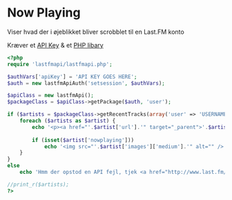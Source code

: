 # Now Playing
Viser hvad der i øjeblikket bliver scrobblet til en Last.FM konto

Kræver et [API Key](http://www.last.fm/api/account/create) & et [PHP libary](https://github.com/matto1990/PHP-Last.fm-API)

```php
<?php
require 'lastfmapi/lastfmapi.php';

$authVars['apiKey'] = 'API KEY GOES HERE';
$auth = new lastfmApiAuth('setsession', $authVars);

$apiClass = new lastfmApi();
$packageClass = $apiClass->getPackage($auth, 'user');

if ($artists = $packageClass->getRecentTracks(array('user' => 'USERNAME GOES HERE', 'limit' => 2))) {
	foreach ($artists as $artist) {
		echo '<p><a href="'.$artist['url'].'" target="_parent">'.$artist['artist']['name'].' - '.$artist['name'].' - '.$artist['album']['name'].'</a></p>';
		
		if (isset($artist['nowplaying']))
			echo '<img src="'.$artist['images']['medium'].'" alt="" />';
	}
}
else
	echo 'Hmm der opstod en API fejl, tjek <a href="http://www.last.fm/api/errorcodes">Last.FM API</a> for flere detaljer om problemet. Fejlkode '.$packageClass->error['code'].' - </b><i>'.$packageClass->error['desc'].'</i>';

//print_r($artists);
?>
```
